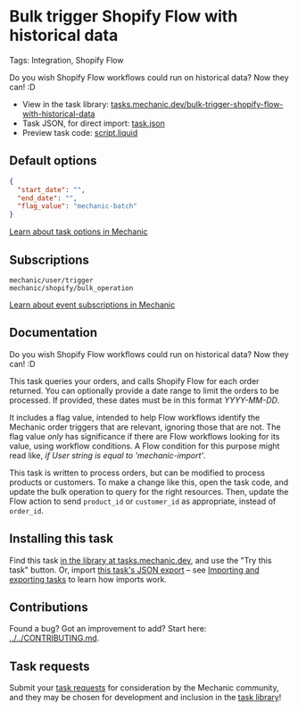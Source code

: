 # Bulk trigger Shopify Flow with historical data

Tags: Integration, Shopify Flow

Do you wish Shopify Flow workflows could run on historical data? Now they can! :D

* View in the task library: [tasks.mechanic.dev/bulk-trigger-shopify-flow-with-historical-data](https://tasks.mechanic.dev/bulk-trigger-shopify-flow-with-historical-data)
* Task JSON, for direct import: [task.json](../../tasks/bulk-trigger-shopify-flow-with-historical-data.json)
* Preview task code: [script.liquid](./script.liquid)

## Default options

```json
{
  "start_date": "",
  "end_date": "",
  "flag_value": "mechanic-batch"
}
```

[Learn about task options in Mechanic](https://learn.mechanic.dev/core/tasks/options)

## Subscriptions

```liquid
mechanic/user/trigger
mechanic/shopify/bulk_operation
```

[Learn about event subscriptions in Mechanic](https://learn.mechanic.dev/core/tasks/subscriptions)

## Documentation

Do you wish Shopify Flow workflows could run on historical data? Now they can! :D

This task queries your orders, and calls Shopify Flow for each order returned. You can optionally provide a date range to limit the orders to be processed. If provided, these dates must be in this format *YYYY-MM-DD*.

It includes a flag value, intended to help Flow workflows identify the Mechanic order triggers that are relevant, ignoring those that are not. The flag value _only_ has significance if there are Flow workflows looking for its value, using workflow conditions. A Flow condition for this purpose might read like, _if User string is equal to 'mechanic-import'_.

This task is written to process orders, but can be modified to process products or customers. To make a change like this, open the task code, and update the bulk operation to query for the right resources. Then, update the Flow action to send `product_id` or `customer_id` as appropriate, instead of `order_id`.

## Installing this task

Find this task [in the library at tasks.mechanic.dev](https://tasks.mechanic.dev/bulk-trigger-shopify-flow-with-historical-data), and use the "Try this task" button. Or, import [this task's JSON export](../../tasks/bulk-trigger-shopify-flow-with-historical-data.json) – see [Importing and exporting tasks](https://learn.mechanic.dev/core/tasks/import-and-export) to learn how imports work.

## Contributions

Found a bug? Got an improvement to add? Start here: [../../CONTRIBUTING.md](../../CONTRIBUTING.md).

## Task requests

Submit your [task requests](https://mechanic.canny.io/task-requests) for consideration by the Mechanic community, and they may be chosen for development and inclusion in the [task library](https://tasks.mechanic.dev/)!
